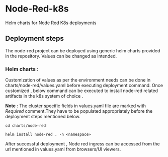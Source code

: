 # Node-Red-k8s
Helm charts for Node Red K8s deployments

## Deployment steps 

The node-red project can be deployed using generic helm charts provided in the repository. Values can be changed as intended.

 ### Helm charts :

   Customization of values as per the environment needs can be done in charts/node-red/values.yaml before executing deployment command. Once customized , below command can be executed to install node-red related artifacts in the k8s system of choice .

   **Note** : The cluster specific fields in values.yaml file are marked with *Required* comment.They have to be populated appropriately before the deployment steps mentioned below.

   `cd charts/node-red`

   `helm install node-red . -n <namespace>`

   After successful deployment , Node red ingress can be accessed from the url mentioned in values.yaml from browsers/UI viewers.
